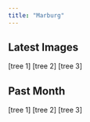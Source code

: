 ```yaml
---
title: "Marburg"
---
```


## Latest Images

[tree 1] [tree 2] [tree 3]

## Past Month

[tree 1] [tree 2] [tree 3]
